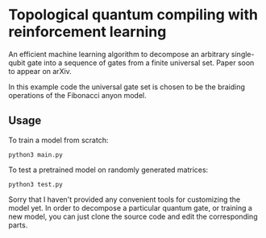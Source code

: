 # Topological quantum compiling with reinforcement learning
An efficient machine learning algorithm to decompose an arbitrary single-qubit gate into a sequence of gates from a finite universal set. Paper soon to appear on arXiv. 

In this example code the universal gate set is chosen to be the braiding operations of the Fibonacci anyon model. 

## Usage
To train a model from scratch: 
```
python3 main.py
```

To test a pretrained model on randomly generated matrices:
```
python3 test.py
```

Sorry that I haven't provided any convenient tools for customizing the model yet. In order to decompose a particular quantum gate, or training a new model, you can just clone the source code and edit the corresponding parts. 
